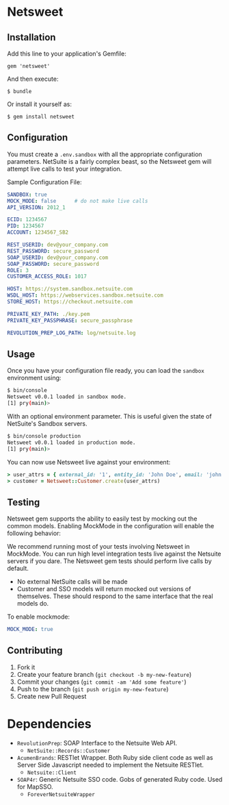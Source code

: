 # Netsweet

## Installation

Add this line to your application's Gemfile:

    gem 'netsweet'

And then execute:

    $ bundle

Or install it yourself as:

    $ gem install netsweet

## Configuration

You must create a `.env.sandbox` with all the appropriate configuration parameters. NetSuite is a fairly complex beast, so the Netsweet gem will attempt live calls to test your integration.

Sample Configuration File:

```yaml
SANDBOX: true
MOCK_MODE: false      # do not make live calls
API_VERSION: 2012_1

ECID: 1234567
PID: 1234567
ACCOUNT: 1234567_SB2

REST_USERID: dev@your_company.com
REST_PASSWORD: secure_password
SOAP_USERID: dev@your_company.com
SOAP_PASSWORD: secure_password
ROLE: 3
CUSTOMER_ACCESS_ROLE: 1017

HOST: https://system.sandbox.netsuite.com
WSDL_HOST: https://webservices.sandbox.netsuite.com
STORE_HOST: https://checkout.netsuite.com

PRIVATE_KEY_PATH: ./key.pem
PRIVATE_KEY_PASSPHRASE: secure_passphrase

REVOLUTION_PREP_LOG_PATH: log/netsuite.log
```

## Usage

Once you have your configuration file ready, you can load the `sandbox` environment using:

```bash
$ bin/console
Netsweet v0.0.1 loaded in sandbox mode.
[1] pry(main)>
```

With an optional environment parameter. This is useful given the state of NetSuite's Sandbox servers.

```bash
$ bin/console production
Netsweet v0.0.1 loaded in production mode.
[1] pry(main)>
```

You can now use Netsweet live against your environment:

```ruby
> user_attrs = { external_id: '1', entity_id: 'John Doe', email: 'john.doe@example.com', first_name: 'John', last_name: 'Doe', is_person: true }
> customer = Netsweet::Customer.create(user_attrs)
```

## Testing

Netsweet gem supports the ability to easily test by mocking out the common models. Enabling MockMode in the configuration will enable the following behavior:

We recommend running most of your tests involving Netsweet in MockMode. You can run high level integration tests live against the Netsuite servers if you dare. The Netsweet gem tests should perform live calls by default.

* No external NetSuite calls will be made
* Customer and SSO models will return mocked out versions of themselves. These should respond to the same interface that the real models do.

To enable mockmode:

```yaml
MOCK_MODE: true
```


## Contributing

1. Fork it
2. Create your feature branch (`git checkout -b my-new-feature`)
3. Commit your changes (`git commit -am 'Add some feature'`)
4. Push to the branch (`git push origin my-new-feature`)
5. Create new Pull Request


# Dependencies

* `RevolutionPrep`: SOAP Interface to the Netsuite Web API.
    * `NetSuite::Records::Customer`
* `AcumenBrands`: RESTlet Wrapper. Both Ruby side client code as well as Server Side Javascript needed to implement the Netsuite RESTlet.
    * `Netsuite::Client`
* `SOAP4r`: Generic Netsuite SSO code. Gobs of generated Ruby code. Used for MapSSO.
    * `ForeverNetsuiteWrapper`
